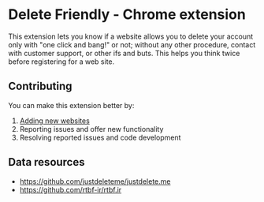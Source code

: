 # Delete Friendly - Chrome extension
This extension lets you know if a website allows you to delete your account only with "one click and bang!" or not; without any other procedure, contact with customer support, or other ifs and buts. This helps you think twice before registering for a web site.

## Contributing
You can make this extension better by:
1. [Adding new websites](data/readme.md)
2. Reporting issues and offer new functionality
3. Resolving reported issues and code development

## Data resources
- https://github.com/justdeleteme/justdelete.me
- https://github.com/rtbf-ir/rtbf.ir
